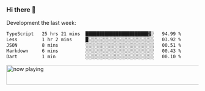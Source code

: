 ### Hi there 👋

Development the last week:
<!--START_SECTION:waka-->

```txt
TypeScript   25 hrs 21 mins  ███████████████████████▓░   94.99 %
Less         1 hr 2 mins     █░░░░░░░░░░░░░░░░░░░░░░░░   03.92 %
JSON         8 mins          ░░░░░░░░░░░░░░░░░░░░░░░░░   00.51 %
Markdown     6 mins          ░░░░░░░░░░░░░░░░░░░░░░░░░   00.43 %
Dart         1 min           ░░░░░░░░░░░░░░░░░░░░░░░░░   00.10 %
```

<!--END_SECTION:waka-->

<!--
**JASONPANGGO/jasonpanggo** is a ✨ _special_ ✨ repository because its `README.md` (this file) appears on your GitHub profile.

Here are some ideas to get you started:

- 🔭 I’m currently working on ...
- 🌱 I’m currently learning ...
- 👯 I’m looking to collaborate on ...
- 🤔 I’m looking for help with ...
- 💬 Ask me about ...
- 📫 How to reach me: ...
- 😄 Pronouns: ...
- ⚡ Fun fact: ...
-->

<a href="https://volt.fm/user/q8yd9e79csfr57rt" target="_blank"><img src="https://spotify-badge-egoist.vercel.app/api/now-playing" width="540" height="52" alt="now playing"></a>
